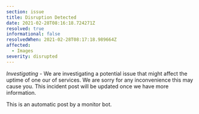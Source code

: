 ```yaml
---
section: issue
title: Disruption Detected
date: 2021-02-28T08:16:18.724271Z
resolved: true
informational: false
resolvedWhen: 2021-02-28T08:17:18.989664Z
affected:
  - Images
severity: disrupted
---
```

*Investigating* - We are investigating a potential issue that might affect the uptime of one our of services. We are sorry for any inconvenience this may cause you. This incident post will be updated once we have more information.

This is an automatic post by a monitor bot.
        